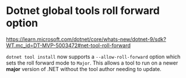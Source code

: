 # Dotnet global tools roll forward option
https://learn.microsoft.com/dotnet/core/whats-new/dotnet-9/sdk?WT.mc_id=DT-MVP-5003472#net-tool-roll-forward

`dotnet tool install` now supports a `--allow-roll-forward` option which sets the roll forward mode to `Major`. This allows a tool to run on a newer **major** version of .NET without the tool author needing to update.